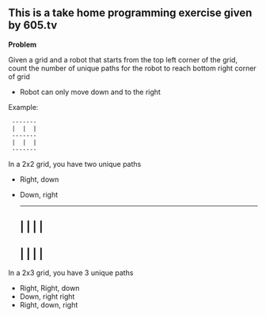 ## This is a take home programming exercise given by 605.tv

**Problem**


 
 Given a grid and a robot that starts from the top left corner of the grid, count the number of unique paths for the robot to reach bottom right corner of grid
 
 - Robot can only move down and to the right
 
 Example:
 
     -------
     |  |  |
     -------
     |  |  |
     -------
 
 In a 2x2 grid, you have two unique paths
 - Right, down
 - Down, right

     ----------
     |  |  |  |
     ----------
     |  |  |  |
     ----------
 
 In a 2x3 grid, you have 3 unique paths
 - Right, Right, down
 - Down, right right
 - Right, down, right
 


